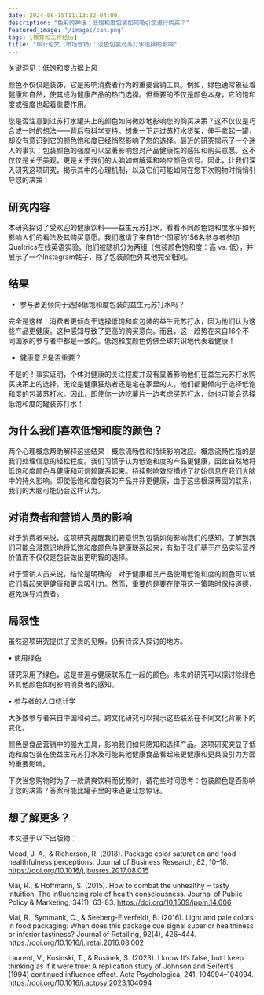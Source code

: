 ```yaml
---
date: 2024-06-15T11:13:32-04:00
description: "色彩的神话：低饱和度包装如何吸引您进行购买？"
featured_image: "/images/can.png"
tags: [教育和工作经历]
title: "毕业论文（市场营销）：淡色包装对苏打水选择的影响"
---
```

关键洞见：低饱和度占据上风

颜色不仅仅是装饰，它是影响消费者行为的重要营销工具。例如，绿色通常象征着健康和自然，使其成为健康产品的热门选择。但重要的不仅是颜色本身，它的饱和度或强度也起着重要作用。

您是否注意到过苏打水罐头上的颜色如何微妙地影响您的购买决策？这不仅仅是巧合或一时的想法——背后有科学支持。想象一下走过苏打水货架，伸手拿起一罐，却没有意识到它的颜色饱和度已经悄然影响了您的选择。最近的研究揭示了一个迷人的事实：包装颜色的强度可以显著影响您对产品健康性的感知和购买意愿。这不仅仅是关于美观，更是关于我们的大脑如何解读和响应颜色信号。因此，让我们深入研究这项研究，揭示其中的心理机制，以及它们可能如何在您下次购物时悄悄引导您的决策！
<!--more-->

## 研究内容
本研究探讨了受欢迎的健康饮料——益生元苏打水，看看不同颜色饱和度水平如何影响人们的看法及其购买意愿。我们邀请了来自16个国家的156名参与者参加Qualtrics在线英语实验。他们被随机分为两组（包装颜色饱和度：高 vs. 低），并展示了一个Instagram帖子，除了包装颜色外其他完全相同。

## 结果
- 参与者更倾向于选择低饱和度包装的益生元苏打水吗？

完全是这样！消费者更倾向于选择低饱和度包装的益生元苏打水，因为他们认为这些产品更健康。这种感知导致了更高的购买意向。而且，这一趋势在来自16个不同国家的参与者中都是一致的。低饱和度颜色仿佛全球共识地代表着健康！

- 健康意识是否重要？

不是的！事实证明，个体对健康的关注程度并没有显著影响他们在益生元苏打水购买决策上的选择。无论是健康狂热者还是宅在家里的人，他们都更倾向于选择低饱和度的包装苏打水。因此，即使你一边吃薯片一边考虑买苏打水，你也可能会选择低饱和度的罐装苏打水！

## 为什么我们喜欢低饱和度的颜色？
两个心理概念帮助解释这些结果：概念流畅性和持续影响效应。概念流畅性指的是我们处理信息的轻松程度。我们习惯于认为低饱和度的产品更健康，因此自然地将低饱和度颜色与健康和可信赖联系起来。持续影响效应描述了初始信息在我们大脑中的持久影响。即使低饱和度包装的产品并非更健康，由于这些根深蒂固的联系，我们的大脑可能仍会这样认为。

## 对消费者和营销人员的影响
对于消费者来说，这项研究提醒我们要意识到包装如何影响我们的感知。了解到我们可能会潜意识地将低饱和度颜色与健康联系起来，有助于我们基于产品实际营养价值而不仅仅是包装做出更明智的选择。

对于营销人员来说，结论是明确的：对于健康相关产品使用低饱和度的颜色可以使它们看起来更健康和更具吸引力。然而，重要的是要在使用这一策略时保持道德，避免误导消费者。

## 局限性
虽然这项研究提供了宝贵的见解，仍有待深入探讨的地方。

• 使用绿色

研究采用了绿色，这是普遍与健康联系在一起的颜色。未来的研究可以探讨除绿色外其他颜色如何影响消费者的感知。

• 参与者的人口统计学

大多数参与者来自中国和荷兰。跨文化研究可以揭示这些联系在不同文化背景下的变化。

颜色是食品营销中的强大工具，影响我们如何感知和选择产品。这项研究突显了低饱和度包装在使益生元苏打水及可能其他健康食品看起来更健康和更具吸引力方面的重要影响。

下次当您购物时为了一款清爽饮料而犹豫时，请花些时间思考：包装颜色是否影响了您的决策？答案可能比罐子里的味道更让您惊讶。

## 想了解更多？
本文基于以下出版物：

Mead, J. A., & Richerson, R. (2018). Package color saturation and food healthfulness perceptions. Journal of Business Research, 82, 10–18. https://doi.org/10.1016/j.jbusres.2017.08.015 

Mai, R., & Hoffmann, S. (2015). How to combat the unhealthy = tasty intuition: The influencing role of health consciousness. Journal of Public Policy & Marketing, 34(1), 63–83. https://doi.org/10.1509/jppm.14.006

Mai, R., Symmank, C., & Seeberg-Elverfeldt, B. (2016). Light and pale colors in food packaging: When does this package cue signal superior healthiness or inferior tastiness? Journal of Retailing, 92(4), 426–444. https://doi.org/10.1016/j.jretai.2016.08.002

Laurent, V., Kosinski, T., & Rusinek, S. (2023). I know It’s false, but I keep thinking as if it were true: A replication study of Johnson and Seifert’s (1994) continued influence effect. Acta Psychologica, 241, 104094–104094. https://doi.org/10.1016/j.actpsy.2023.104094



